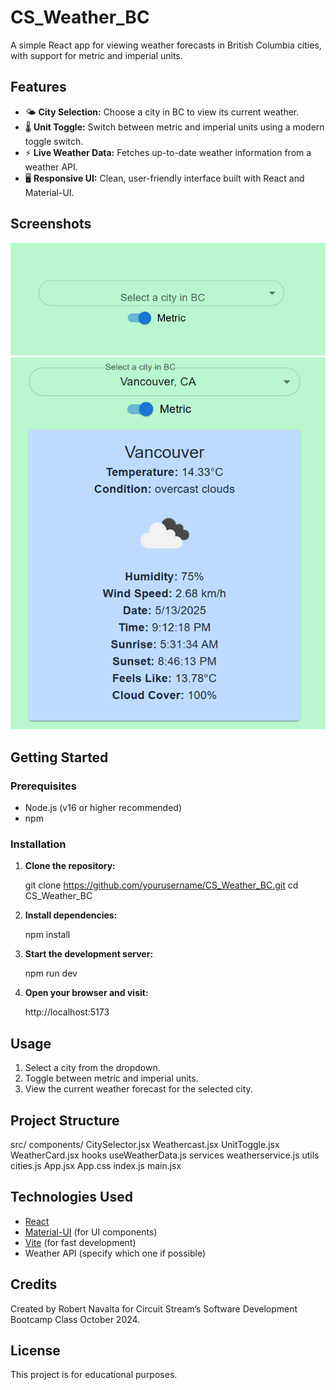 # CS_Weather_BC

A simple React app for viewing weather forecasts in British Columbia cities, with support for metric and imperial units.

## Features

- 🌤️ **City Selection:** Choose a city in BC to view its current weather.
- 🌡️ **Unit Toggle:** Switch between metric and imperial units using a modern toggle switch.
- ⚡ **Live Weather Data:** Fetches up-to-date weather information from a weather API.
- 🖥️ **Responsive UI:** Clean, user-friendly interface built with React and Material-UI.

## Screenshots

<!-- Add screenshots here if you have them -->
<!-- ![Screenshot](screenshot.png) -->
![alt text](Weatherapp1.png)
![alt text](Weatherapp2.png)

## Getting Started

### Prerequisites

- Node.js (v16 or higher recommended)
- npm 

### Installation

1. **Clone the repository:**
   
   git clone https://github.com/yourusername/CS_Weather_BC.git
   cd CS_Weather_BC
 

2. **Install dependencies:**
  
   npm install
   

3. **Start the development server:**
  
   npm run dev
  

4. **Open your browser and visit:**
   
   http://localhost:5173
  

## Usage

1. Select a city from the dropdown.
2. Toggle between metric and imperial units.
3. View the current weather forecast for the selected city.

## Project Structure

src/
  components/
    CitySelector.jsx
    Weathercast.jsx
    UnitToggle.jsx
    WeatherCard.jsx
  hooks
    useWeatherData.js
  services
    weatherservice.js
  utils
    cities.js
  App.jsx
  App.css
  index.js
  main.jsx


## Technologies Used

- [React](https://react.dev/)
- [Material-UI](https://mui.com/) (for UI components)
- [Vite](https://vitejs.dev/) (for fast development)
- Weather API (specify which one if possible)

## Credits

Created by Robert Navalta for Circuit Stream’s Software Development Bootcamp Class October 2024.

## License

This project is for educational purposes.
